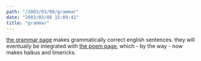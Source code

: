 ```yaml
---
path: "/2003/03/08/grammar" 
date: "2003/03/08 15:09:42" 
title: "grammar" 
---
```

<a href="http://www.randomchaos.com/grammar.php">the grammar page</a> makes grammatically correct english sentences. they will eventually be integrated with <a href="http://www.randomchaos.com/poetry.php">the poem page</a>, which - by the way - now makes haikus and limericks.